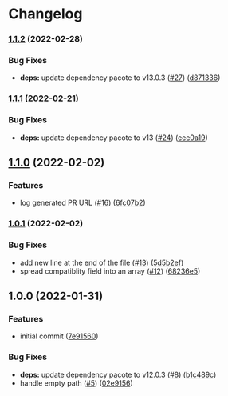 # Changelog

### [1.1.2](https://github.com/netlify/submit-build-plugin-action/compare/v1.1.1...v1.1.2) (2022-02-28)


### Bug Fixes

* **deps:** update dependency pacote to v13.0.3 ([#27](https://github.com/netlify/submit-build-plugin-action/issues/27)) ([d871336](https://github.com/netlify/submit-build-plugin-action/commit/d8713360f9cf73277503fda54a28e63321eddf29))

### [1.1.1](https://github.com/netlify/submit-build-plugin-action/compare/v1.1.0...v1.1.1) (2022-02-21)


### Bug Fixes

* **deps:** update dependency pacote to v13 ([#24](https://github.com/netlify/submit-build-plugin-action/issues/24)) ([eee0a19](https://github.com/netlify/submit-build-plugin-action/commit/eee0a192d84f8a4a5b81eac46d52f284eeb7574e))

## [1.1.0](https://github.com/netlify/submit-build-plugin-action/compare/v1.0.1...v1.1.0) (2022-02-02)


### Features

* log generated PR URL ([#16](https://github.com/netlify/submit-build-plugin-action/issues/16)) ([6fc07b2](https://github.com/netlify/submit-build-plugin-action/commit/6fc07b2b06df385082ad7394cf7f02bc9b17b9b8))

### [1.0.1](https://github.com/netlify/submit-build-plugin-action/compare/v1.0.0...v1.0.1) (2022-02-02)


### Bug Fixes

* add new line at the end of the file ([#13](https://github.com/netlify/submit-build-plugin-action/issues/13)) ([5d5b2ef](https://github.com/netlify/submit-build-plugin-action/commit/5d5b2ef2124659c4564f8493bb226399346d7446))
* spread compatiblity field into an array ([#12](https://github.com/netlify/submit-build-plugin-action/issues/12)) ([68236e5](https://github.com/netlify/submit-build-plugin-action/commit/68236e583941249e5090302ed994df25b007874c))

## 1.0.0 (2022-01-31)


### Features

* initial commit ([7e91560](https://github.com/netlify/submit-build-plugin-action/commit/7e91560c7c2ba722dcb034df55b81fdc6290bbd7))


### Bug Fixes

* **deps:** update dependency pacote to v12.0.3 ([#8](https://github.com/netlify/submit-build-plugin-action/issues/8)) ([b1c489c](https://github.com/netlify/submit-build-plugin-action/commit/b1c489cb9ac428eff2b1a1070e0ad6a4239c1437))
* handle empty path ([#5](https://github.com/netlify/submit-build-plugin-action/issues/5)) ([02e9156](https://github.com/netlify/submit-build-plugin-action/commit/02e9156346e41d1f249106dad85c9664cac61b4a))
